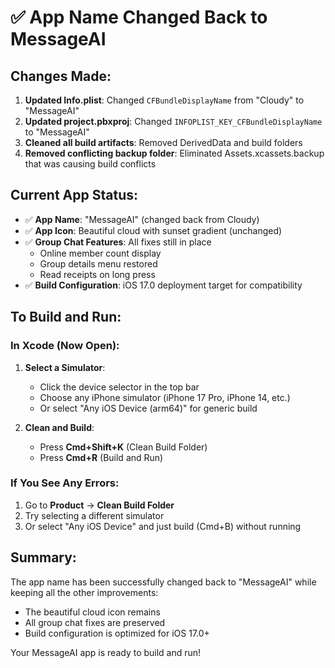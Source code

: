 # ✅ App Name Changed Back to MessageAI

## Changes Made:
1. **Updated Info.plist**: Changed `CFBundleDisplayName` from "Cloudy" to "MessageAI"
2. **Updated project.pbxproj**: Changed `INFOPLIST_KEY_CFBundleDisplayName` to "MessageAI"
3. **Cleaned all build artifacts**: Removed DerivedData and build folders
4. **Removed conflicting backup folder**: Eliminated Assets.xcassets.backup that was causing build conflicts

## Current App Status:
- ✅ **App Name**: "MessageAI" (changed back from Cloudy)
- ✅ **App Icon**: Beautiful cloud with sunset gradient (unchanged)
- ✅ **Group Chat Features**: All fixes still in place
  - Online member count display
  - Group details menu restored
  - Read receipts on long press
- ✅ **Build Configuration**: iOS 17.0 deployment target for compatibility

## To Build and Run:

### In Xcode (Now Open):
1. **Select a Simulator**: 
   - Click the device selector in the top bar
   - Choose any iPhone simulator (iPhone 17 Pro, iPhone 14, etc.)
   - Or select "Any iOS Device (arm64)" for generic build

2. **Clean and Build**:
   - Press **Cmd+Shift+K** (Clean Build Folder)
   - Press **Cmd+R** (Build and Run)

### If You See Any Errors:
1. Go to **Product** → **Clean Build Folder**
2. Try selecting a different simulator
3. Or select "Any iOS Device" and just build (Cmd+B) without running

## Summary:
The app name has been successfully changed back to "MessageAI" while keeping all the other improvements:
- The beautiful cloud icon remains
- All group chat fixes are preserved
- Build configuration is optimized for iOS 17.0+

Your MessageAI app is ready to build and run!
